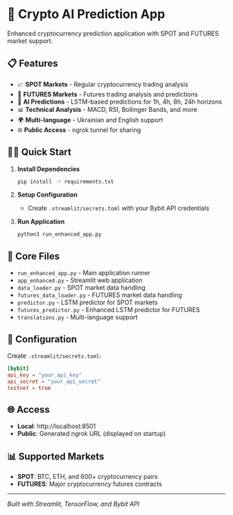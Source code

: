 # 🚀 Crypto AI Prediction App

Enhanced cryptocurrency prediction application with SPOT and FUTURES market support.

## 📋 Features

- 📈 **SPOT Markets** - Regular cryptocurrency trading analysis
- 🚀 **FUTURES Markets** - Futures trading analysis and predictions  
- 🤖 **AI Predictions** - LSTM-based predictions for 1h, 4h, 8h, 24h horizons
- 📊 **Technical Analysis** - MACD, RSI, Bollinger Bands, and more
- 🌍 **Multi-language** - Ukrainian and English support
- 🌐 **Public Access** - ngrok tunnel for sharing

## 🏃‍♂️ Quick Start

1. **Install Dependencies**
   ```bash
   pip install -r requirements.txt
   ```

2. **Setup Configuration**
   - Create `.streamlit/secrets.toml` with your Bybit API credentials
   
3. **Run Application**
   ```bash
   python3 run_enhanced_app.py
   ```

## 📁 Core Files

- `run_enhanced_app.py` - Main application runner
- `app_enhanced.py` - Streamlit web application
- `data_loader.py` - SPOT market data handling
- `futures_data_loader.py` - FUTURES market data handling
- `predictor.py` - LSTM predictor for SPOT markets
- `futures_predictor.py` - Enhanced LSTM predictor for FUTURES
- `translations.py` - Multi-language support

## 🔧 Configuration

Create `.streamlit/secrets.toml`:
```toml
[bybit]
api_key = "your_api_key"
api_secret = "your_api_secret"
testnet = true
```

## 🌐 Access

- **Local**: http://localhost:8501
- **Public**: Generated ngrok URL (displayed on startup)

## 📊 Supported Markets

- **SPOT**: BTC, ETH, and 600+ cryptocurrency pairs
- **FUTURES**: Major cryptocurrency futures contracts

---
*Built with Streamlit, TensorFlow, and Bybit API* 
